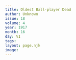 ```yaml
---
title: Oldest Ball-player Dead
author: Unknown
issue: 18
volume: 4
year: 1917
month: 16
day: VI
tags:
layout: page.njk
image:
---
```

